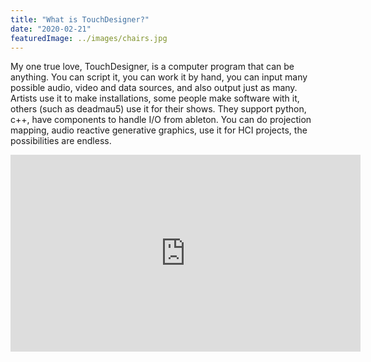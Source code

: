 ```yaml
---
title: "What is TouchDesigner?"
date: "2020-02-21"
featuredImage: ../images/chairs.jpg
---
```


My one true love, TouchDesigner, is a computer program that can be anything. You can script it, you can work it by hand, you can input many possible audio, video and data sources, and also output just as many. <br>
Artists use it to make installations, some people make software with it, others (such as deadmau5) use it for their shows. They support python, c++, have components to handle I/O from ableton. You can do projection mapping, audio reactive generative graphics, use it for HCI projects, the possibilities are endless.



<iframe width="560" height="315" src="https://www.youtube.com/embed/4n0xNbfJLR8" frameborder="0" allowfullscreen></iframe>